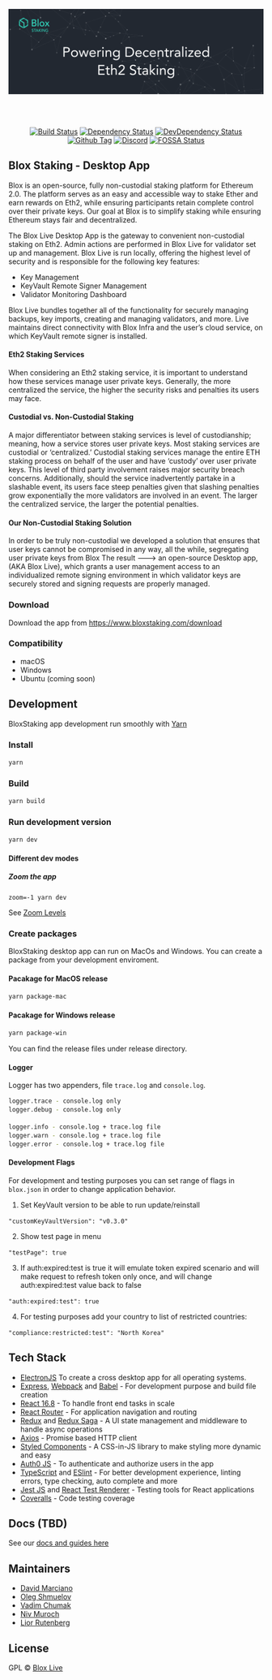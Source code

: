 [<img src="./internals/img/bloxstaking_header_image.png" >](https://www.bloxstaking.com/)

<br>
<br>

<div align="center">

[![Build Status][github-actions-status]][github-actions-url]
[![Dependency Status][david-image]][david-url]
[![DevDependency Status][david-dev-image]][david-dev-url]
[![Github Tag][github-tag-image]][github-tag-url]
[![Discord](https://discord.com/api/guilds/723834989506068561/widget.png?style=shield)](http://bit.ly/30HwvsC)
[![FOSSA Status](https://app.fossa.com/api/projects/git%2Bgithub.com%2Fbloxapp%2Fblox-live.svg?type=shield)](https://app.fossa.com/projects/git%2Bgithub.com%2Fbloxapp%2Fblox-live?ref=badge_shield)

</div>

## Blox Staking - Desktop App
Blox is an open-source, fully non-custodial staking platform for Ethereum 2.0. The platform serves as an easy and accessible way to stake Ether and earn rewards on Eth2, while ensuring participants retain complete control over their private keys. Our goal at Blox is to simplify staking while ensuring Ethereum stays fair and decentralized. 

The Blox Live Desktop App is the gateway to convenient non-custodial staking on Eth2. Admin actions are performed in Blox Live for validator set up and management. Blox Live is run locally, offering the highest level of security and is responsible for the following key features:

<ul>
  <li>Key Management</li>
  <li>KeyVault Remote Signer Management</li>
  <li>Validator Monitoring Dashboard</li>
</ul>

Blox Live bundles together all of the functionality for securely managing backups, key imports, creating and managing validators, and more. Live maintains direct connectivity with Blox Infra and the user’s cloud service, on which KeyVault remote signer is installed.

#### Eth2 Staking Services
When considering an Eth2 staking service, it is important to understand how these services manage user private keys. Generally, the more centralized the service, the higher the security risks and penalties its users may face.  

#### Custodial vs. Non-Custodial Staking
A major differentiator between staking services is level of custodianship; meaning, how a service stores user private keys. Most staking services are custodial or ‘centralized.’ 
Custodial staking services manage the entire ETH staking process on behalf of the user and have ‘custody’ over user private keys.  This level of third party involvement raises major security breach concerns.
Additionally, should the service inadvertently partake in a slashable event, its users face steep penalties given that slashing penalties grow exponentially the more validators are involved in an event. The larger the centralized service, the larger the potential penalties.

#### Our Non-Custodial Staking Solution
In order to be truly non-custodial we developed a solution that ensures that user keys cannot be compromised in any way, all the while, segregating user private keys from Blox 
The result --->  an open-source Desktop app, (AKA Blox Live), which grants a user management access to an individualized remote signing environment in which validator keys are securely stored and signing requests are properly managed.


### Download
Download the app from https://www.bloxstaking.com/download

### Compatibility
- macOS
- Windows
- Ubuntu (coming soon)

## Development

BloxStaking app development run smoothly with [Yarn](https://classic.yarnpkg.com/)

### Install

```bash
yarn
```

### Build

```bash
yarn build
```

### Run development version

```bash
yarn dev
```

#### Different dev modes

##### Zoom the app

```shell
zoom=-1 yarn dev
```

See [Zoom Levels](https://github.com/electron/electron/blob/master/docs/api/web-frame.md#webframesetzoomlevellevel)

### Create packages

BloxStaking desktop app can run on MacOs and Windows. You can create a package from your development enviroment. 

#### Pacakage for MacOS release

```bash
yarn package-mac
```

#### Pacakage for Windows release

```bash
yarn package-win
```
You can find the release files under release directory.

#### Logger

Logger has two appenders, file `trace.log` and `console.log`.
```bash
logger.trace - console.log only
logger.debug - console.log only

logger.info - console.log + trace.log file
logger.warn - console.log + trace.log file
logger.error - console.log + trace.log file
```

#### Development Flags

For development and testing purposes you can set range of flags 
in `blox.json` in order to change application behavior.

1. Set KeyVault version to be able to run update/reinstall

`"customKeyVaultVersion": "v0.3.0"`

2. Show test page in menu

`"testPage": true`

3. If auth:expired:test is true it will emulate 
token expired scenario and will make request to refresh token only once, and will change auth:expired:test value back to false

`"auth:expired:test": true`

4. For testing purposes add your country to list of restricted countries:

`"compliance:restricted:test": "North Korea"`


## Tech Stack

- <a href="https://www.electronjs.org">ElectronJS</a> To create a cross desktop app for all operating systems.
- <a href="https://expressjs.com/">Express</a>, <a href="https://webpack.js.org/">Webpack</a> and <a href="https://babeljs.io/">Babel</a> - For development purpose and build file creation
- <a href="https://reactjs.org/">React 16.8</a> - To handle front end tasks in scale
- <a href="https://reacttraining.com/react-router/web/guides/quick-start">React Router</a> - For application navigation and routing
- <a href="https://redux.js.org/">Redux</a> and <a href="https://redux-saga.js.org/">Redux Saga</a> - A UI state management and middleware to handle async operations
- <a href="https://github.com/axios/axios">Axios</a> - Promise based HTTP client
- <a href="https://styled-components.com/">Styled Components</a> - A CSS-in-JS library to make styling more dynamic and easy
- <a href="https://github.com/auth0/auth0.js#readme">Auth0 JS</a> - To authenticate and authorize users in the app
- <a href="https://www.typescriptlang.org/">TypeScript</a> and <a href="https://eslint.org/">ESlint</a> - For better development experience, linting errors, type checking, auto complete and more
- <a href="https://jestjs.io/">Jest JS</a> and <a href="https://reactjs.org/docs/test-renderer.html">React Test Renderer</a> - Testing tools for React applications
- <a href="https://coveralls.io/">Coveralls</a> - Code testing coverage 

## Docs (TBD)

See our [docs and guides here](https://www.bloxstaking.com/blox-blog/)

## Maintainers

- [David Marciano](https://github.com/david-blox)
- [Oleg Shmuelov](https://github.com/olegshmuelov)
- [Vadim Chumak](https://github.com/vadiminc)
- [Niv Muroch](https://github.com/nivBlox)
- [Lior Rutenberg](https://github.com/lior-blox)

## License

GPL © [Blox Live](https://github.com/bloxapp/blox-live)

[github-actions-status]: https://github.com/bloxapp/blox-live/workflows/Test/badge.svg?branch=stage	
[github-actions-url]: https://github.com/bloxapp/blox-live/actions	
[github-tag-image]: https://img.shields.io/github/v/tag/bloxapp/blox-live.svg?label=version	
[github-tag-url]: https://github.com/bloxapp/blox-live.svg/releases/latest	
[david-image]: https://david-dm.org/bloxapp/blox-live/stage/status.svg	
[david-url]: https://david-dm.org/bloxapp/blox-live/stage	
[david-dev-image]: https://david-dm.org/bloxapp/blox-live/stage/dev-status.svg	
[david-dev-url]: https://david-dm.org/bloxapp/blox-live/stage?type=dev	
